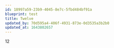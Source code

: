 ```yaml
---
id: 18997a59-23b9-4045-8e7c-5fbd484bf91a
blueprint: test
title: Twelve
updated_by: 70d595a4-406f-4931-873e-0d3535a3b2b0
updated_at: 1643802657
---
```

12